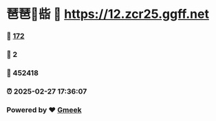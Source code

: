 # 琶琶🔭啙 :link: https://12.zcr25.ggff.net 
### :page_facing_up: [172](https://12.zcr25.ggff.net/tag.html) 
### :speech_balloon: 2 
### :hibiscus: 452418 
### :alarm_clock: 2025-02-27 17:36:07 
### Powered by :heart: [Gmeek](https://github.com/Meekdai/Gmeek)
